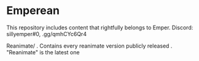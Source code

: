 # Emperean
This repository includes content that rightfully belongs to Emper.
Discord: sillyemper#0, .gg/qmhCYc6Qr4

Reanimate/
. Contains every reanimate version publicly released
. "Reanimate" is the latest one
